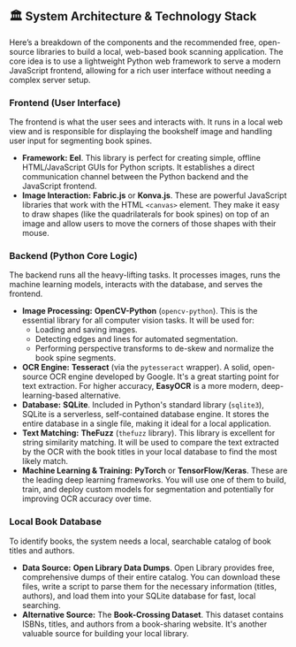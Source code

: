 ## 🏛️ System Architecture & Technology Stack

Here’s a breakdown of the components and the recommended free, open-source libraries to build a local, web-based book scanning application. The core idea is to use a lightweight Python web framework to serve a modern JavaScript frontend, allowing for a rich user interface without needing a complex server setup.

### **Frontend (User Interface)**

The frontend is what the user sees and interacts with. It runs in a local web view and is responsible for displaying the bookshelf image and handling user input for segmenting book spines.

* **Framework:** **Eel**. This library is perfect for creating simple, offline HTML/JavaScript GUIs for Python scripts. It establishes a direct communication channel between the Python backend and the JavaScript frontend.
* **Image Interaction:** **Fabric.js** or **Konva.js**. These are powerful JavaScript libraries that work with the HTML `<canvas>` element. They make it easy to draw shapes (like the quadrilaterals for book spines) on top of an image and allow users to move the corners of those shapes with their mouse.

### **Backend (Python Core Logic)**

The backend runs all the heavy-lifting tasks. It processes images, runs the machine learning models, interacts with the database, and serves the frontend.

* **Image Processing:** **OpenCV-Python** (`opencv-python`). This is the essential library for all computer vision tasks. It will be used for:
    * Loading and saving images.
    * Detecting edges and lines for automated segmentation.
    * Performing perspective transforms to de-skew and normalize the book spine segments.
* **OCR Engine:** **Tesseract** (via the `pytesseract` wrapper). A solid, open-source OCR engine developed by Google. It's a great starting point for text extraction. For higher accuracy, **EasyOCR** is a more modern, deep-learning-based alternative.
* **Database:** **SQLite**. Included in Python's standard library (`sqlite3`), SQLite is a serverless, self-contained database engine. It stores the entire database in a single file, making it ideal for a local application.
* **Text Matching:** **TheFuzz** (`thefuzz` library). This library is excellent for string similarity matching. It will be used to compare the text extracted by the OCR with the book titles in your local database to find the most likely match.
* **Machine Learning & Training:** **PyTorch** or **TensorFlow/Keras**. These are the leading deep learning frameworks. You will use one of them to build, train, and deploy custom models for segmentation and potentially for improving OCR accuracy over time.

### **Local Book Database**

To identify books, the system needs a local, searchable catalog of book titles and authors.

* **Data Source:** **Open Library Data Dumps**. Open Library provides free, comprehensive dumps of their entire catalog. You can download these files, write a script to parse them for the necessary information (titles, authors), and load them into your SQLite database for fast, local searching.
* **Alternative Source:** The **Book-Crossing Dataset**. This dataset contains ISBNs, titles, and authors from a book-sharing website. It's another valuable source for building your local library.
